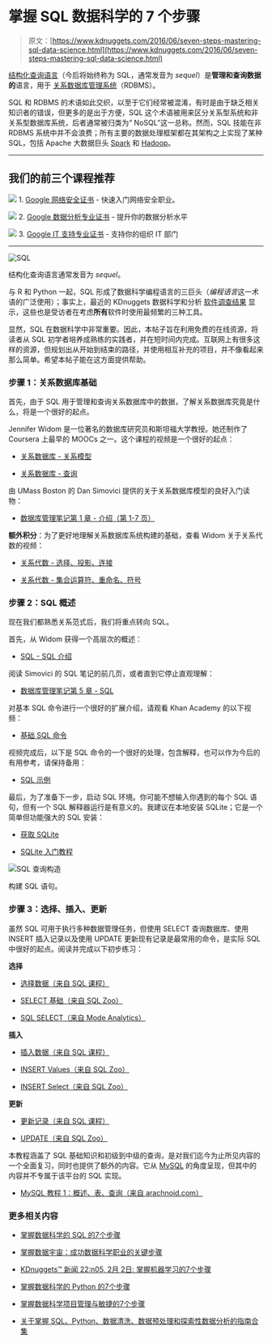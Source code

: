 # 掌握 SQL 数据科学的 7 个步骤

> 原文：[https://www.kdnuggets.com/2016/06/seven-steps-mastering-sql-data-science.html](https://www.kdnuggets.com/2016/06/seven-steps-mastering-sql-data-science.html)

[结构化查询语言](https://en.wikipedia.org/wiki/SQL)（今后将始终称为 SQL，通常发音为 *sequel*）是**管理和查询数据的**语言，用于 [关系数据库管理系统](https://en.wikipedia.org/wiki/Relational_database_management_system)（RDBMS）。

SQL 和 RDBMS 的术语如此交织，以至于它们经常被混淆，有时是由于缺乏相关知识者的错误，但更多的是出于方便，SQL 这个术语被用来区分关系型系统和非关系型数据库系统，后者通常被归类为“ NoSQL”这一总称。然而，SQL 技能在非 RDBMS 系统中并不会浪费；所有主要的数据处理框架都在其架构之上实现了某种 SQL，包括 Apache 大数据巨头 [Spark](http://spark.apache.org/sql/) 和 [Hadoop](https://hive.apache.org/)。

* * *

## 我们的前三个课程推荐

![](../Images/0244c01ba9267c002ef39d4907e0b8fb.png) 1\. [Google 网络安全证书](https://www.kdnuggets.com/google-cybersecurity) - 快速入门网络安全职业。

![](../Images/e225c49c3c91745821c8c0368bf04711.png) 2\. [Google 数据分析专业证书](https://www.kdnuggets.com/google-data-analytics) - 提升你的数据分析水平

![](../Images/0244c01ba9267c002ef39d4907e0b8fb.png) 3\. [Google IT 支持专业证书](https://www.kdnuggets.com/google-itsupport) - 支持你的组织 IT 部门

* * *

![SQL](../Images/7b90faf67d8c5a9b93c5838add6004a0.png)

结构化查询语言通常发音为 *sequel*。

与 R 和 Python 一起，SQL 形成了数据科学编程语言的三巨头（*编程语言*这一术语的广泛使用）；事实上，最近的 KDnuggets 数据科学和分析 [软件调查结果](/2016/06/r-python-top-analytics-data-mining-data-science-software.html) 显示，这些也是受访者在考虑**所有**软件时使用最频繁的三种工具。

显然，SQL 在数据科学中非常重要。因此，本帖子旨在利用免费的在线资源，将读者从 SQL 初学者培养成熟练的实践者，并在短时间内完成。互联网上有很多这样的资源，但规划出从开始到结束的路径，并使用相互补充的项目，并不像看起来那么简单。希望本帖子能在这方面提供帮助。

### 步骤 1：关系数据库基础

首先，由于 SQL 用于管理和查询关系数据库中的数据，了解关系数据库究竟是什么，将是一个很好的起点。

Jennifer Widom 是一位著名的数据库研究员和斯坦福大学教授。她还制作了 Coursera 上最早的 MOOCs 之一。这个课程的视频是一个很好的起点：

+   [关系数据库 - 关系模型](https://youtu.be/wAN11JdiCwM?list=PLCV8PlnXJ9x6LAuqPXgXZNSeHznXQ3b3l)

+   [关系数据库 - 查询](https://youtu.be/x9kCB2ZVWeA?list=PLCV8PlnXJ9x6LAuqPXgXZNSeHznXQ3b3l)

由 UMass Boston 的 Dan Simovici 提供的关于关系数据库模型的良好入门读物：

+   [数据库管理笔记第 1 章 - 介绍（第 1-7 页）](http://www.cs.umb.edu/cs630/hd1.pdf)

**额外积分**：为了更好地理解关系数据库系统构建的基础，查看 Widom 关于关系代数的视频：

+   [关系代数 - 选择、投影、连接](https://youtu.be/TbQnH-RC1S4?list=PLCV8PlnXJ9x6LAuqPXgXZNSeHznXQ3b3l)

+   [关系代数 - 集合运算符、重命名、符号](https://youtu.be/V_z9V1Y4jeA?list=PLCV8PlnXJ9x6LAuqPXgXZNSeHznXQ3b3l)

### 步骤 2：SQL 概述

现在我们都熟悉关系范式后，我们将重点转向 SQL。

首先，从 Widom 获得一个高层次的概述：

+   [SQL - SQL 介绍](https://youtu.be/WNb7Q7Da0Qo?list=PLCV8PlnXJ9x6LAuqPXgXZNSeHznXQ3b3l)

阅读 Simovici 的 SQL 笔记的前几页，或者直到它停止直观理解：

+   [数据库管理笔记第 5 章 - SQL](http://www.cs.umb.edu/cs630/sql.pdf)

对基本 SQL 命令进行一个很好的扩展介绍，请观看 Khan Academy 的以下视频：

+   [基础 SQL 命令](https://www.youtube.com/watch?v=7Vtl2WggqOg)

视频完成后，以下是 SQL 命令的一个很好的处理，包含解释，也可以作为今后的有用参考，请保持备用：

+   [SQL 示例](http://arachnoid.com/MySQL/SQL_examples.html)

最后，为了准备下一步，启动 SQL 环境。你可能不想输入你遇到的每个 SQL 语句，但有一个 SQL 解释器运行是有意义的。我建议在本地安装 SQLite；它是一个简单但功能强大的 SQL 安装：

+   [获取 SQLite](https://www.sqlite.org/index.html)

+   [SQLite 入门教程](http://www.tutorialspoint.com/sqlite/)

![SQL 查询构造](../Images/6e35b8c6a9cceb36baf0ef9a0dea61cb.png)

构建 SQL 语句。

### 步骤 3：选择、插入、更新

虽然 SQL 可用于执行多种数据管理任务，但使用 SELECT 查询数据库、使用 INSERT 插入记录以及使用 UPDATE 更新现有记录是最常用的命令，是实际 SQL 中很好的起点。阅读并完成以下初步练习：

**选择**

+   [选择数据（来自 SQL 课程）](http://www.sqlcourse.com/select.html)

+   [SELECT 基础（来自 SQL Zoo）](http://sqlzoo.net/wiki/SELECT_basics)

+   [SQL SELECT（来自 Mode Analytics）](https://community.modeanalytics.com/sql/tutorial/sql-select-statement/)

**插入**

+   [插入数据（来自 SQL 课程）](http://www.sqlcourse.com/insert.html)

+   [INSERT Values（来自 SQL Zoo）](http://sqlzoo.net/wiki/INSERT_.._VALUES)

+   [INSERT Select（来自 SQL Zoo）](http://sqlzoo.net/wiki/INSERT_.._SELECT)

**更新**

+   [更新记录（来自 SQL 课程）](http://www.sqlcourse.com/update.html)

+   [UPDATE（来自 SQL Zoo）](http://sqlzoo.net/wiki/UPDATE)

本教程涵盖了 SQL 基础知识和初级到中级的查询，是对我们迄今为止所见内容的一个全面复习，同时也提供了额外的内容。它从 [MySQL](https://www.mysql.com/) 的角度呈现，但其中的内容并不专属于该平台的 SQL 实现。

+   [MySQL 教程 1：概述、表、查询（来自 arachnoid.com）](http://arachnoid.com/MySQL/)

### 更多相关内容

+   [掌握数据科学的 SQL 的7个步骤](https://www.kdnuggets.com/2022/04/7-steps-mastering-sql-data-science.html)

+   [掌握数据宇宙：成功数据科学职业的关键步骤](https://www.kdnuggets.com/mastering-the-data-universe-key-steps-to-a-thriving-data-science-career)

+   [KDnuggets™ 新闻 22:n05, 2月 2日: 掌握机器学习的7个步骤](https://www.kdnuggets.com/2022/n05.html)

+   [掌握数据科学的 Python 的7个步骤](https://www.kdnuggets.com/2022/06/7-steps-mastering-python-data-science.html)

+   [掌握数据科学项目管理与敏捷的7个步骤](https://www.kdnuggets.com/2023/07/7-steps-mastering-data-science-project-management-agile.html)

+   [关于掌握 SQL、Python、数据清洗、数据预处理和探索性数据分析的指南合集](https://www.kdnuggets.com/collection-of-guides-on-mastering-sql-python-data-cleaning-data-wrangling-and-exploratory-data-analysis)
